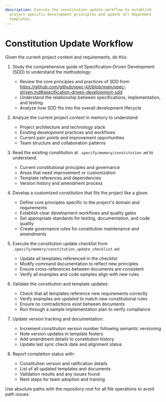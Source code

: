 ```yaml
---
description: Execute the constitution update workflow to establish
  project-specific development principles and update all dependent
  templates.
---
```


# Constitution Update Workflow

Given the current project context and requirements, do this:

1. Study the comprehensive guide of Specification-Driven Development (SDD)
   to understand the methodology:
   - Review the core principles and practices of SDD from
     <https://github.com/github/spec-kit/blob/main/spec-driven.md#specification-driven-development-sdd>
   - Understand the relationship between specifications, implementation,
     and testing
   - Analyze how SDD fits into the overall development lifecycle

2. Analyze the current project context in memory to understand:
   - Project architecture and technology stack
   - Existing development practices and workflows
   - Current pain points and improvement opportunities
   - Team structure and collaboration patterns

3. Read the existing constitution at `.specify/memory/constitution.md` to understand:
   - Current constitutional principles and governance
   - Areas that need improvement or customization
   - Template references and dependencies
   - Version history and amendment process

4. Develop a customized constitution that fits the project like a glove:
   - Define core principles specific to the project's domain and requirements
   - Establish clear development workflows and quality gates
   - Set appropriate standards for testing, documentation, and code quality
   - Create governance rules for constitution maintenance and amendments

5. Execute the constitution update checklist from `.specify/memory/constitution_update_checklist.md`:
   - Update all templates referenced in the checklist
   - Modify command documentation to reflect new principles
   - Ensure cross-references between documents are consistent
   - Verify all examples and code samples align with new rules

6. Validate the constitution and template updates:
   - Check that all templates reference new requirements correctly
   - Verify examples are updated to match new constitutional rules
   - Ensure no contradictions exist between documents
   - Run through a sample implementation plan to verify compliance

7. Update version tracking and documentation:
   - Increment constitution version number following semantic versioning
   - Note version updates in template footers
   - Add amendment details to constitution history
   - Update last sync check date and alignment status

8. Report completion status with:
   - Constitution version and ratification details
   - List of all updated templates and documents
   - Validation results and any issues found
   - Next steps for team adoption and training

Use absolute paths with the repository root for all file operations to avoid path issues.
